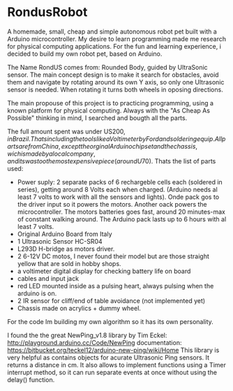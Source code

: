 # RondusRobot
A homemade, small, cheap and simple autonomous robot pet built with a Arduino microcontroller.
My desire to learn programming made me research for physical computing applications. For the fun and learning experience, i decided to build my own robot pet, based on Arduino.

The Name RondUS comes from: Rounded Body, guided by UltraSonic sensor. The main concept design is to make it search for obstacles, avoid them and navigate by rotating around its own Y axis, so only one Ultrasonic sensor is needed. When rotating it turns both wheels in oposing directions.

The main propouse of this project is to practicing programming, using a known platform for physical computing. Always with the "As Cheap As Possible" thinking in mind, I searched and bougth all the parts. 

The full amount spent was under US$200, in Brazil. Thats including the tools like a Voltimeter by Ford and soldering equip. All parts are from China, except the orginal Arduino chipset and the chassis, wich is made by a local company, and its was too the most expensive piece (around U$70). 
Thats the list of parts used:
- Power suply: 2 separate packs of 6 rechargeble cells each (soldered in series), getting around 8 Volts each when charged. (Arduino needs al least 7 volts to work with all the sensors and lights). Onde pack gos to the driver input so it powers the motors. Another oack powers the microcontroller. The motors batteries goes fast, around 20 minutes-max of constant walking around. The Arduino pack lasts up to 6 hours with al least 7 volts.
- Original Arduino Board from Italy
- 1 Ultrasonic Sensor HC-SR04
- L293D H-bridge as motors driver.
- 2 6-12V DC motos, I never found their model but are those straight yellow that are sold in hobby shops.
- a voltimeter digital display for checking battery life on board
- cables and input jack
- red LED mounted inside as a pulsing heart, always pulsing when the arduino is on.
- 2 IR sensor for cliff/end of table avoidance (not implemented yet)
- Chassis made on acrylics + dummy wheel.

For the code Im building my own algorithm so it has its own personality.

I found the the great NewPing_v1.8 library by Tim Eckel:
http://playground.arduino.cc/Code/NewPing
documentation: https://bitbucket.org/teckel12/arduino-new-ping/wiki/Home
This library is very helpful as contains objects for acurate Ultrasonic Ping sensors. It returns a distance in cm. It also allows to implement functions using a Timer interrupt method, so it can run separate events at once without using the delay() function.

